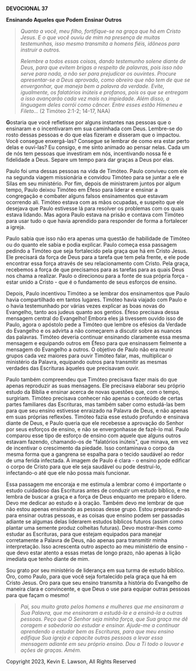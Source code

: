 **DEVOCIONAL 37**

**Ensinando Aqueles que Podem Ensinar Outros**

> *Quanto a você, meu filho, fortifique-se na graça que há em Cristo
> Jesus. E o que você ouviu de mim na presença de muitas testemunhas,
> isso mesmo transmita a homens fiéis, idôneos para instruir a outros.*
>
> *Relembre a todos essas coisas, dando testemunho solene diante de
> Deus, para que evitem brigas a respeito de palavras, pois isso não
> serve para nada, a não ser para prejudicar os ouvintes. Procure
> apresentar-se a Deus aprovado, como obreiro que não tem de que se
> envergonhar, que maneja bem a palavra da verdade. Evite, igualmente,
> os falatórios inúteis e profanos, pois os que se entregam a isso
> avançarão cada vez mais na impiedade. Além disso, a linguagem deles
> corrói como câncer. Entre esses estão Himeneu e Fileto...* (2 Timóteo
> 2:1-2; 14-17, NAA)

**G**ostaria que você refletisse por alguns instantes nas pessoas que o
ensinaram e o incentivaram em sua caminhada com Deus. Lembre-se do rosto
dessas pessoas e do que elas fizeram e disseram que o impactou. Você
consegue enxergá-las? Consegue se lembrar de como era estar perto delas
e ouvi-las? Eu consigo, e me sinto animado ao pensar nelas. Cada um de
nós tem pessoas que investiram em nós, incentivando nossa fé e
fidelidade a Deus. Separe um tempo para dar graças a Deus por elas.

Paulo foi uma dessas pessoas na vida de Timóteo. Paulo conviveu com ele
na segunda viagem missionária e convidou Timóteo para se juntar a ele e
Silas em seu ministério. Por fim, depois de ministrarem juntos por algum
tempo, Paulo deixou Timóteo em Éfeso para liderar e ensinar a
congregação e combater alguns falsos ensinamentos que estavam ocorrendo
ali. Timóteo estava com as mãos ocupadas, e suspeito que ele desejava
que Paulo estivesse lá para resolver os problemas com os quais estava
lidando. Mas agora Paulo estava na prisão e contava com Timóteo para
usar tudo o que havia aprendido para responder de forma a fortalecer a
igreja.

Paulo sabia que isso não era apenas uma questão de habilidade de Timóteo
ou do quanto ele sabia e podia explicar. Paulo começa essa passagem
pedindo a Timóteo que seja fortalecido pela graça que há em Cristo
Jesus. Ele precisará da força de Deus para a tarefa que tem pela frente,
e ele pode encontrar essa força através de seu relacionamento com
Cristo. Pela graça, recebemos a força de que precisamos para as tarefas
para as quais Deus nos chama a realizar. Paulo o direcionou para a fonte
de sua própria força - estar unido a Cristo - que é o fundamento de seus
esforços de ensino.

Depois, Paulo incentivou Timóteo a se lembrar dos ensinamentos que Paulo
havia compartilhado em tantos lugares. Timóteo havia viajado com Paulo e
o havia testemunhado por várias vezes explicar as boas novas do
Evangelho, tanto aos judeus quanto aos gentios. Éfeso precisava dessa
mensagem central do Evangelho! Embora eles já tivessem ouvido isso de
Paulo, agora o apóstolo pede a Timóteo que lembre os efésios da Verdade
do Evangelho e os advirta a não começarem a discutir sobre as nuances
das palavras. Timóteo deveria continuar ensinando claramente essa mesma
mensagem e equipando outros em Éfeso para que ensinassem fielmente a
mensagem do Evangelho a outros. O objetivo de Paulo não era reunir
grupos cada vez maiores para ouvir Timóteo falar, mas, multiplicar o
ministério da Palavra, equipando outros para transmitir as mesmas
verdades das Escrituras àqueles que precisavam ouvir.

Paulo também compreendeu que Timóteo precisava fazer mais do que apenas
reproduzir as suas mensagens. Ele precisava elaborar seu próprio estudo
da Bíblia e ensinar acerca de novas questões que, com o tempo,
surgiriam. Timóteo precisava conhecer não apenas o conteúdo de certas
partes familiares das Escrituras, mas também saber como estudá-las bem
para que seu ensino estivesse enraizado na Palavra de Deus, e não apenas
em suas próprias reflexões. Timóteo fazia esse estudo profundo e
ensinava diante de Deus, e Paulo queria que ele recebesse a aprovação do
Senhor por seus esforços de ensino, e não se envergonhasse de fazê-lo
mal. Paulo comparou esse tipo de esforço de ensino com aquele que alguns
outros estavam fazendo, chamando-os de "falatórios inúteis", que minava,
em vez de incentivar o crescimento da piedade. Isso contaminava o corpo
da mesma forma que a gangrena se espalha para o tecido saudável ao redor
de uma ferida infectada. A imagem de Paulo é clara - o ensino pode
edificar o corpo de Cristo para que ele seja saudável ou pode
destruí-lo, infectando-o até que ele não possa mais funcionar.

Essa passagem me encoraja e me estimula a lembrar como é importante o
estudo cuidadoso das Escrituras antes de conduzir um estudo bíblico, e
me lembra de buscar a graça e a força de Deus enquanto me preparo e
lidero. Devo me dedicar ao estudo e à oração. Também devo me lembrar de
que não estou apenas ensinando as pessoas desse grupo. Estou
preparando-as para ensinar outras pessoas, e as coisas que ensino podem
ser passadas adiante se algumas delas liderarem estudos bíblicos futuros
(assim como plantar uma semente produz colheitas futuras). Devo
mostrar-lhes como estudar as Escrituras, para que estejam equipados para
manejar corretamente a Palavra de Deus, não apenas para transmitir minha
interpretação. Isso acrescenta outro aspecto ao meu ministério de
ensino - que devo estar atento a essas metas de longo prazo, não apenas
à lição imediata que tenho diante de mim.

Sou grato por seu ministério de liderança em sua turma de estudo
bíblico. Oro, como Paulo, para que você seja fortalecido pela graça que
há em Cristo Jesus. Oro para que seu ensino transmita a história do
Evangelho de maneira clara e convincente, e que Deus o use para equipar
outras pessoas para que façam o mesmo!

> *Pai, sou muito grato pelos homens e mulheres que me ensinaram a Sua
> Palavra, que me ensinaram a estudá-la e a ensiná-la a outras pessoas.
> Peço que O Senhor seja minha força, que Sua graça me dê coragem e
> sabedoria ao estudar e ensinar. Ajude-me a continuar aprendendo a
> estudar bem as Escrituras, para que meu ensino edifique Sua igreja e
> capacite outras pessoas a levar essa mensagem adiante em seu próprio
> ensino. Dou a Ti todo o louvor e ações de graças. Amém.*

Copyright 2023, Kevin E. Lawson, All Rights Reserved
